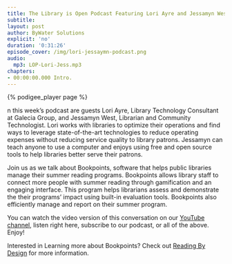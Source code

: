 ```yaml
---
title: The Library is Open Podcast Featuring Lori Ayre and Jessamyn West
subtitle:
layout: post
author: ByWater Solutions
explicit: 'no'
duration: '0:31:26'
episode_cover: /img/lori-jessaymn-podcast.png
audio:
  mp3: LOP-Lori-Jess.mp3
chapters:
- 00:00:00.000 Intro.
---
```


{% podigee_player page %}

n this week’s podcast are guests Lori Ayre, Library Technology Consultant at Galecia Group, and Jessamyn West, Librarian and Community Technologist.  Lori works with libraries to optimize their operations and find ways to leverage state-of-the-art technologies to reduce operating expenses without reducing service quality to library patrons. Jessamyn can teach anyone to use a computer and enjoys using free and open source tools to help libraries better serve their patrons.

Join us as we talk about Bookpoints, software that helps public libraries manage their summer reading programs. Bookpoints allows library staff to connect more people with summer reading through gamification and an engaging interface. This program helps librarians assess and demonstrate the their programs’ impact using built-in evaluation tools. Bookpoints also efficiently manage and report on their summer program.

You can watch the video version of this conversation on our [YouTube channel](https://www.youtube.com/playlist?list=PLV_OXyJ1D3Bi8zmgDWnaDz2d35FkC6j-v), listen right here, subscribe to our podcast, or all of the above. Enjoy!

Interested in Learning more about Bookpoints? Check out [Reading By Design](http://readingbydesign.org/) for more information.
